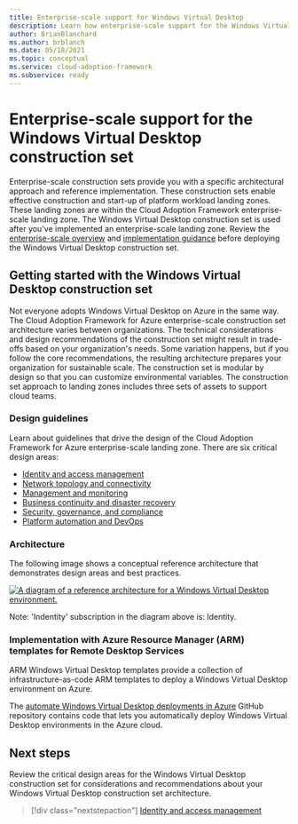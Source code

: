 ```yaml
---
title: Enterprise-scale support for Windows Virtual Desktop
description: Learn how enterprise-scale support for the Windows Virtual Desktop construction set can accelerate the adoption of Windows Virtual Desktop.
author: BrianBlanchard
ms.author: brblanch
ms.date: 05/18/2021
ms.topic: conceptual
ms.service: cloud-adoption-framework
ms.subservice: ready
---
```


# Enterprise-scale support for the Windows Virtual Desktop construction set

Enterprise-scale construction sets provide you with a specific architectural approach and reference implementation. These construction sets enable effective construction and start-up of platform workload landing zones. These landing zones are within the Cloud Adoption Framework enterprise-scale landing zone. The Windows Virtual Desktop construction set is used after you've implemented an enterprise-scale landing zone. Review the [enterprise-scale overview](/azure/cloud-adoption-framework/ready/enterprise-scale/) and [implementation guidance](/azure/cloud-adoption-framework/ready/enterprise-scale/implementation) before deploying the Windows Virtual Desktop construction set.

## Getting started with the Windows Virtual Desktop construction set

Not everyone adopts Windows Virtual Desktop on Azure in the same way. The Cloud Adoption Framework for Azure enterprise-scale construction set architecture varies between organizations. The technical considerations and design recommendations of the construction set might result in trade-offs based on your organization's needs. Some variation happens, but if you follow the core recommendations, the resulting architecture prepares your organization for sustainable scale. The construction set is modular by design so that you can customize environmental variables. The construction set approach to landing zones includes three sets of assets to support cloud teams.

### Design guidelines

Learn about guidelines that drive the design of the Cloud Adoption Framework for Azure enterprise-scale landing zone. There are six critical design areas:

- [Identity and access management](./eslz-identity-and-access-management.md)
- [Network topology and connectivity](./eslz-network-topology-and-connectivity.md)
- [Management and monitoring](./eslz-management-and-monitoring.md)
- [Business continuity and disaster recovery](./eslz-business-continuity-and-disaster-recovery.md)
- [Security, governance, and compliance](./eslz-security-governance-and-compliance.md)
- [Platform automation and DevOps](./eslz-platform-automation-and-devops.md)

### Architecture

The following image shows a conceptual reference architecture that demonstrates design areas and best practices.

[![A diagram of a reference architecture for a Windows Virtual Desktop environment.](./media/windows-virtual-desktop-architecture.png)](./media/windows-virtual-desktop-architecture.png#lightbox)

Note: 'Indentity' subscription in the diagram above is: Identity.

### Implementation with Azure Resource Manager (ARM) templates for Remote Desktop Services

ARM Windows Virtual Desktop templates provide a collection of infrastructure-as-code ARM templates to deploy a Windows Virtual Desktop environment on Azure.

The [automate Windows Virtual Desktop deployments in Azure](https://github.com/Azure/RDS-Templates/tree/master/ARM-wvd-templates) GitHub repository contains code that lets you automatically deploy Windows Virtual Desktop environments in the Azure cloud.

## Next steps

Review the critical design areas for the Windows Virtual Desktop construction set for considerations and recommendations about your Windows Virtual Desktop construction set architecture.

> [!div class="nextstepaction"]
> [Identity and access management](./eslz-identity-and-access-management.md)

